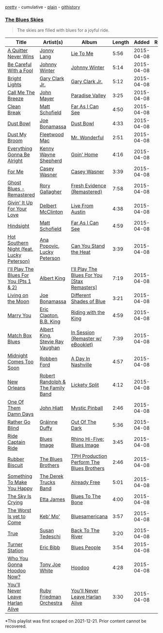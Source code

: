 [pretty](/playlists/pretty/070FVPBKvfu6M5tf4I9rt2.md) - cumulative - [plain](/playlists/plain/070FVPBKvfu6M5tf4I9rt2) - [githistory](https://github.githistory.xyz/mackorone/spotify-playlist-archive/blob/main/playlists/plain/070FVPBKvfu6M5tf4I9rt2)

### [The Blues Skies](https://open.spotify.com/playlist/2eQWYfaAytRK3djiE8TNjg)

> The skies are filled with blues for a joyful ride.

| Title | Artist(s) | Album | Length | Added | Removed |
|---|---|---|---|---|---|
| [A Quitter Never Wins](https://open.spotify.com/track/3VeC7Pcwg9qFSnxNX3aQ37) | [Jonny Lang](https://open.spotify.com/artist/5rX1EodZfwxmW4fQX2Caot) | [Lie To Me](https://open.spotify.com/album/2VNyF8hG22dvrga7pUbyix) | 5:56 | 2015-04-08 |  |
| [Be Careful With a Fool](https://open.spotify.com/track/3YGsgJqtIWKjMjZtKLk11Z) | [Johnny Winter](https://open.spotify.com/artist/2ODUxmFxJSyvGiimNhMHbO) | [Johnny Winter](https://open.spotify.com/album/5RNAJslV8AaTq2gM5JJ9Ch) | 5:14 | 2015-04-08 |  |
| [Bright Lights](https://open.spotify.com/track/5YVxDOpo3E7uyZbQDIPb2O) | [Gary Clark Jr.](https://open.spotify.com/artist/01aC2ikO4Xgb2LUpf9JfKp) | [Gary Clark Jr.](https://open.spotify.com/album/67uIxxRXPNx3ot5bL9du0B) | 5:12 | 2015-04-08 |  |
| [Call Me The Breeze](https://open.spotify.com/track/2c4FRqXnna2YeC4lShVONV) | [John Mayer](https://open.spotify.com/artist/0hEurMDQu99nJRq8pTxO14) | [Paradise Valley](https://open.spotify.com/album/712VoD72K500yLhhgqCyVe) | 3:25 | 2015-04-08 |  |
| [Clean Break](https://open.spotify.com/track/0Hi0r2VCV0Kkm1aYb17dFh) | [Matt Schofield](https://open.spotify.com/artist/2X84rq2QtQimpEoY6Ms7JE) | [Far As I Can See](https://open.spotify.com/album/1BiBu7h8zXi8cGdKusAtJk) | 4:50 | 2015-04-08 |  |
| [Dust Bowl](https://open.spotify.com/track/1i7QbG73o4liXhmbtaT7Z3) | [Joe Bonamassa](https://open.spotify.com/artist/2SNzxY1OsSCHBLVi77mpPQ) | [Dust Bowl](https://open.spotify.com/album/4J2xuF936SVnrgLtbRLbxM) | 4:33 | 2015-04-08 |  |
| [Dust My Broom](https://open.spotify.com/track/0F4vvLVrvjup1mCIlZcvmw) | [Fleetwood Mac](https://open.spotify.com/artist/08GQAI4eElDnROBrJRGE0X) | [Mr\. Wonderful](https://open.spotify.com/album/2yBjm0Jb8d8Oaor7F6ivyN) | 2:51 | 2015-04-08 |  |
| [Everything Gonna Be Alright](https://open.spotify.com/track/0KoaXW6UeTs6gSkVMRlgl8) | [Kenny Wayne Shepherd](https://open.spotify.com/artist/1riHqX633Kup3mJAw8WR8p) | [Goin' Home](https://open.spotify.com/album/3YZjEaF4LH9F0xXpXVO7FY) | 4:16 | 2015-04-08 |  |
| [For Me](https://open.spotify.com/track/3nmjapTy10JPxmavz9sRDK) | [Casey Wasner](https://open.spotify.com/artist/0BoU1geDb86Xs43qliJzTh) | [Casey Wasner](https://open.spotify.com/album/4y301kP11JUp3bHSN2vNi0) | 3:39 | 2015-04-08 |  |
| [Ghost Blues \- Remastered](https://open.spotify.com/track/1A805zhGF968IVDH5xzP17) | [Rory Gallagher](https://open.spotify.com/artist/1kcWyDvrlPUbyxkIoM6pAV) | [Fresh Evidence \(Remastered\)](https://open.spotify.com/album/2H17aqDcc8oTarPrgHWb6N) | 7:58 | 2015-04-08 |  |
| [Givin' It Up For Your Love](https://open.spotify.com/track/1BWSRhbonETmyVo4mQdLp0) | [Delbert McClinton](https://open.spotify.com/artist/3Ri72CuuQSCLLkDRJgniFU) | [Live From Austin](https://open.spotify.com/album/4WxEw5E0EOzlyq1AlbJ1XV) | 4:38 | 2015-04-08 |  |
| [Hindsight](https://open.spotify.com/track/1gTeTAPjm2uc6oGAfzpAwQ) | [Matt Schofield](https://open.spotify.com/artist/2X84rq2QtQimpEoY6Ms7JE) | [Far As I Can See](https://open.spotify.com/album/1BiBu7h8zXi8cGdKusAtJk) | 4:59 | 2015-04-08 |  |
| [Hot Southern Night \(feat\. Lucky Peterson\)](https://open.spotify.com/track/1fOXgUVzniYRStZFZIyTm1) | [Ana Popovic](https://open.spotify.com/artist/5kPUAJihniO5WfEfbOCjLf), [Lucky Peterson](https://open.spotify.com/artist/3OxsMm9KHw2FRJLGHtILl5) | [Can You Stand the Heat](https://open.spotify.com/album/7qiZN7UqKPIrhCC0P9tJD4) | 3:39 | 2015-04-08 |  |
| [I'll Play The Blues For You \(Pts 1 & 2\)](https://open.spotify.com/track/7kNSk6zNnnktkezDViTfYH) | [Albert King](https://open.spotify.com/artist/5aygfDCEaX5KTZOxSCpT9o) | [I'll Play The Blues For You \[Stax Remasters\]](https://open.spotify.com/album/5rd2jVM4s3zRxEc1eNqDH3) | 7:19 | 2015-04-08 |  |
| [Living on the Moon](https://open.spotify.com/track/2RJo1FHQqdY7p9ts5aHkfx) | [Joe Bonamassa](https://open.spotify.com/artist/2SNzxY1OsSCHBLVi77mpPQ) | [Different Shades of Blue](https://open.spotify.com/album/5WWZEwutrC1lNobBicaTrV) | 3:21 | 2015-04-08 |  |
| [Marry You](https://open.spotify.com/track/2ZCs3CbZkxpTIcqc2fFV1U) | [Eric Clapton](https://open.spotify.com/artist/6PAt558ZEZl0DmdXlnjMgD), [B.B\. King](https://open.spotify.com/artist/5xLSa7l4IV1gsQfhAMvl0U) | [Riding with the King](https://open.spotify.com/album/7b0Ysbudh2BH9A853EfxEu) | 4:59 | 2015-04-08 |  |
| [Match Box Blues](https://open.spotify.com/track/73XHbBJYj2cOoa7Z9qweVr) | [Albert King](https://open.spotify.com/artist/5aygfDCEaX5KTZOxSCpT9o), [Stevie Ray Vaughan](https://open.spotify.com/artist/5fsDcuclIe8ZiBD5P787K1) | [In Session \(Remaster w/ eBooklet\)](https://open.spotify.com/album/62rUsLpP1lxJ1gJUiXJJI4) | 7:39 | 2015-04-08 |  |
| [Midnight Comes Too Soon](https://open.spotify.com/track/04mFsxUSo7wPNoWkAoIdPJ) | [Robben Ford](https://open.spotify.com/artist/7C1CFA2GWGFc51SrvX5Bvy) | [A Day In Nashville](https://open.spotify.com/album/1cxbV3myYFcGCSmEiGRVAQ) | 4:57 | 2015-04-08 |  |
| [New Orleans](https://open.spotify.com/track/3heuIY0TVaGIBie2u50ukf) | [Robert Randolph & The Family Band](https://open.spotify.com/artist/4xac3zhHlBm5QDxbZeqgeR) | [Lickety Split](https://open.spotify.com/album/4diA4mctkNynDb13mAFdi3) | 4:12 | 2015-04-08 |  |
| [One Of Them Damn Days](https://open.spotify.com/track/4p1T99HN7UIstgP8DnLMzu) | [John Hiatt](https://open.spotify.com/artist/4Sld5LOPbAm1QSq9U32fFV) | [Mystic Pinball](https://open.spotify.com/album/49BkeULEYD5Lc2MHC5aynC) | 2:46 | 2015-04-08 |  |
| [Rather Go Blind](https://open.spotify.com/track/2FzX5ewaaZyAm5oRZSyrNQ) | [Gráinne Duffy](https://open.spotify.com/artist/6Uz1iG3enjltFOqqwAhQ2Y) | [Out Of The Dark](https://open.spotify.com/album/00EueLV9XQ46OWV5EnOPlt) | 5:36 | 2015-04-08 |  |
| [Ride Captain Ride](https://open.spotify.com/track/6T8FFJJrJSEmgQvrMmE9oA) | [Blues Image](https://open.spotify.com/artist/3qP1yR7s0FAKMjEw99p6wE) | [Rhino Hi\-Five: Blues Image](https://open.spotify.com/album/1fi2MwLdKRVfXOWqyyxa15) | 3:45 | 2015-04-08 |  |
| [Rubber Biscuit](https://open.spotify.com/track/2ui14lGKQYrqA9O98AnFsd) | [The Blues Brothers](https://open.spotify.com/artist/1cHFz6lrt7KAsBV8j2Ny1g) | [TPH Production Perform The Blues Brothers](https://open.spotify.com/album/02j7t1tnY0DQQ99gmKMsOl) | 2:46 | 2015-04-08 |  |
| [Something To Make You Happy](https://open.spotify.com/track/4HPLrjY8ZP15F1KZg0Rtyk) | [The Derek Trucks Band](https://open.spotify.com/artist/1YwfENKEZrowcmtR1nALZn) | [Already Free](https://open.spotify.com/album/1I4Ydy7hVvINSdRHV7n4fS) | 5:01 | 2015-04-08 |  |
| [The Sky Is Crying](https://open.spotify.com/track/3sMAzJIN9ruG2Nhf07FJeU) | [Etta James](https://open.spotify.com/artist/0iOVhN3tnSvgDbcg25JoJb) | [Blues To The Bone](https://open.spotify.com/album/1FbyARbzpYjJBoHm9UgDyQ) | 4:00 | 2015-04-08 |  |
| [The Worst Is yet to Come](https://open.spotify.com/track/7IXHfuaGM7aBi7W59t6zcd) | [Keb' Mo'](https://open.spotify.com/artist/6iDaoPZVgxrTkndDCisX8F) | [Bluesamericana](https://open.spotify.com/album/1jeDlHBm4psoSmaphaCZeF) | 3:57 | 2015-04-08 |  |
| [True](https://open.spotify.com/track/21KjuyE73NArFSDKayTKmz) | [Susan Tedeschi](https://open.spotify.com/artist/5Ws3s6lSP4Un8kQf8CrAta) | [Back To The River](https://open.spotify.com/album/2VRGI6aGaoCALCJyk0dGdc) | 3:20 | 2015-04-08 |  |
| [Turner Station](https://open.spotify.com/track/5qtCBJmNKdGiCy8lbDMG5R) | [Eric Bibb](https://open.spotify.com/artist/2uNcfNhlVJUyEX0t0NG1m1) | [Blues People](https://open.spotify.com/album/3ffiq6DBfK2pqTNqjf3b9c) | 3:54 | 2015-04-08 |  |
| [Who You Gonna Hoodoo Now?](https://open.spotify.com/track/5HHp7kCo60ngJF9BI1u7nG) | [Tony Joe White](https://open.spotify.com/artist/6QvgWa4x3Ij4tvBpFMo11P) | [Hoodoo](https://open.spotify.com/album/2hsS3MavbwJZtB7JZbqzmB) | 4:28 | 2015-04-08 |  |
| [You'll Never Leave Harlan Alive](https://open.spotify.com/track/1yv9vRVZVklM5IYhxRkJjF) | [Ruby Friedman Orchestra](https://open.spotify.com/artist/723Ki2RVmcT0L3y6NHPOEE) | [You'll Never Leave Harlan Alive](https://open.spotify.com/album/49ChdXDaOp5G2EKKTn6Ggw) | 3:30 | 2015-04-08 |  |

\*This playlist was first scraped on 2021-12-21. Prior content cannot be recovered.
